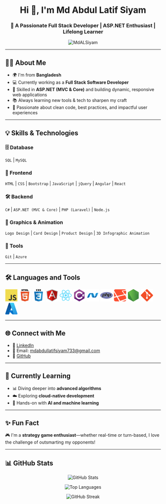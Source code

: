 <h1 align="center">Hi 👋, I'm Md Abdul Latif Siyam</h1>
<h3 align="center">🚀 A Passionate Full Stack Developer | ASP.NET Enthusiast | Lifelong Learner</h3>

<p align="center">
  <img src="https://komarev.com/ghpvc/?username=MdALSiyam&label=Profile%20views&color=0e75b6&style=flat" alt="MdALSiyam" />
</p>

---

## 🧑‍💻 About Me

- 🌍 I'm from **Bangladesh**  
- 💻 Currently working as a **Full Stack Software Developer**  
- 🔧 Skilled in **ASP.NET (MVC & Core)** and building dynamic, responsive web applications  
- 📚 Always learning new tools & tech to sharpen my craft  
- 🎯 Passionate about clean code, best practices, and impactful user experiences  

---

## 💡 Skills & Technologies

### 🗄️ Database  
`SQL` | `MySQL`

### 🎨 Frontend  
`HTML` | `CSS` | `Bootstrap` | `JavaScript` | `jQuery` | `Angular` | `React`

### 🛠 Backend  
`C#` | `ASP.NET (MVC & Core)` | `PHP (Laravel)` | `Node.js`

### 🧩 Graphics & Animation  
`Logo Design` | `Card Design` | `Product Design` | `3D Infographic Animation`

### 🧰 Tools  
`Git` | `Azure`

---

## 🛠 Languages and Tools

<p align="left"> 
  <img src="https://raw.githubusercontent.com/devicons/devicon/master/icons/javascript/javascript-original.svg" alt="JavaScript" width="40" height="40"/> 
  <img src="https://raw.githubusercontent.com/devicons/devicon/master/icons/html5/html5-original-wordmark.svg" alt="HTML" width="40" height="40"/> 
  <img src="https://raw.githubusercontent.com/devicons/devicon/master/icons/css3/css3-original-wordmark.svg" alt="CSS" width="40" height="40"/>
  <img src="https://raw.githubusercontent.com/devicons/devicon/master/icons/angularjs/angularjs-original.svg" alt="Angular" width="40" height="40"/>
  <img src="https://raw.githubusercontent.com/devicons/devicon/master/icons/react/react-original.svg" alt="React" width="40" height="40"/>
  <img src="https://raw.githubusercontent.com/devicons/devicon/master/icons/csharp/csharp-original.svg" alt="C#" width="40" height="40"/>
  <img src="https://raw.githubusercontent.com/devicons/devicon/master/icons/dot-net/dot-net-original.svg" alt=".NET" width="40" height="40"/>
  <img src="https://raw.githubusercontent.com/devicons/devicon/master/icons/php/php-original.svg" alt="PHP" width="40" height="40"/>
  <img src="https://raw.githubusercontent.com/devicons/devicon/master/icons/laravel/laravel-plain.svg" alt="Laravel" width="40" height="40"/>
  <img src="https://raw.githubusercontent.com/devicons/devicon/master/icons/nodejs/nodejs-original.svg" alt="Node.js" width="40" height="40"/>
  <img src="https://raw.githubusercontent.com/devicons/devicon/master/icons/git/git-original.svg" alt="Git" width="40" height="40"/>
  <img src="https://raw.githubusercontent.com/devicons/devicon/master/icons/azure/azure-original.svg" alt="Azure" width="40" height="40"/>
</p>

---

## 🌐 Connect with Me

- 💼 [LinkedIn](https://www.linkedin.com/in/mdalsiyam/)
- 📧 Email: mdabdullatifsiyam733@gmail.com
- 🔗 [GitHub](https://github.com/MdALSiyam)

---

## 🌱 Currently Learning

- 📊 Diving deeper into **advanced algorithms**
- ☁️ Exploring **cloud-native development**
- 🤖 Hands-on with **AI and machine learning**

---

## ✨ Fun Fact

🎮 I'm a **strategy game enthusiast**—whether real-time or turn-based, I love the challenge of outsmarting my opponents!

---

## 📊 GitHub Stats

<p align="center">
  <img src="https://github-readme-stats.vercel.app/api?username=MdALSiyam&show_icons=true&theme=radical" alt="GitHub Stats"/>
</p>
<p align="center">
  <img src="https://github-readme-stats.vercel.app/api/top-langs/?username=MdALSiyam&layout=compact&theme=radical" alt="Top Languages"/>
</p>
<p align="center">
  <img src="https://streak-stats.demolab.com?user=MdALSiyam&theme=radical" alt="GitHub Streak"/>
</p>
